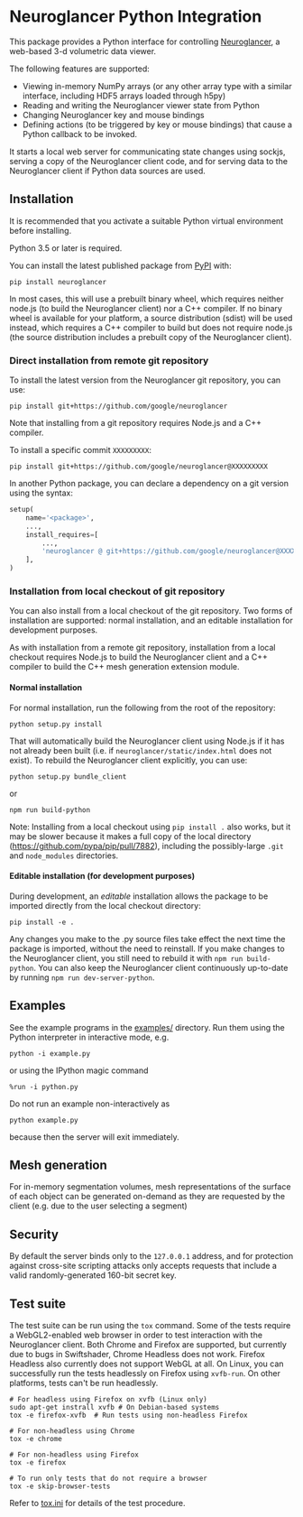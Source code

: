 # Neuroglancer Python Integration

This package provides a Python interface for controlling
[Neuroglancer](https://github.com/google/neuroglancer), a web-based 3-d
volumetric data viewer.

The following features are supported:
 - Viewing in-memory NumPy arrays (or any other array type with a similar
   interface, including HDF5 arrays loaded through h5py)
 - Reading and writing the Neuroglancer viewer state from Python
 - Changing Neuroglancer key and mouse bindings
 - Defining actions (to be triggered by key or mouse bindings) that cause a
   Python callback to be invoked.

It starts a local web server for communicating state changes using sockjs,
serving a copy of the Neuroglancer client code, and for serving data to the
Neuroglancer client if Python data sources are used.

## Installation

It is recommended that you activate a suitable Python virtual environment before installing.

Python 3.5 or later is required.

You can install the latest published package from [PyPI](https://pypi.org/project/neuroglancer)
with:

```shell
pip install neuroglancer
```

In most cases, this will use a prebuilt binary wheel, which requires neither node.js (to build the
Neuroglancer client) nor a C++ compiler.  If no binary wheel is available for your platform, a
source distribution (sdist) will be used instead, which requires a C++ compiler to build but does
not require node.js (the source distribution includes a prebuilt copy of the Neuroglancer client).

### Direct installation from remote git repository

To install the latest version from the Neuroglancer git repository, you can use:

```shell
pip install git+https://github.com/google/neuroglancer
```

Note that installing from a git repository requires Node.js and a C++ compiler.

To install a specific commit `XXXXXXXXX`:

```shell
pip install git+https://github.com/google/neuroglancer@XXXXXXXXX
```

In another Python package, you can declare a dependency on a git version using the syntax:

```python
setup(
    name='<package>',
    ...,
    install_requires=[
        ...,
        'neuroglancer @ git+https://github.com/google/neuroglancer@XXXXXXXXX',
    ],
)
```

### Installation from local checkout of git repository

You can also install from a local checkout of the git repository.  Two forms of installation are
supported: normal installation, and an editable installation for development purposes.

As with installation from a remote git repository, installation from a local checkout requires
Node.js to build the Neuroglancer client and a C++ compiler to build the C++ mesh generation
extension module.

#### Normal installation

For normal installation, run the following from the root of the repository:

```shell
python setup.py install
```

That will automatically build the Neuroglancer client using Node.js if it has not already been built
(i.e. if `neuroglancer/static/index.html` does not exist).  To rebuild the Neuroglancer client
explicitly, you can use:

```shell
python setup.py bundle_client
```

or

```shell
npm run build-python
```

Note: Installing from a local checkout using `pip install .` also works, but it may be slower
because it makes a full copy of the local directory (https://github.com/pypa/pip/pull/7882),
including the possibly-large `.git` and `node_modules` directories.

#### Editable installation (for development purposes)

During development, an *editable* installation allows the package to be imported directly from the
local checkout directory:

```shell
pip install -e .
```

Any changes you make to the .py source files take effect the next time the package is imported,
without the need to reinstall.  If you make changes to the Neuroglancer client, you still need to
rebuild it with `npm run build-python`.  You can also keep the Neuroglancer client continuously
up-to-date by running `npm run dev-server-python`.

## Examples

See the example programs in the [examples/](examples/) directory.  Run them
using the Python interpreter in interactive mode, e.g.

```shell
python -i example.py
```

or using the IPython magic command

```
%run -i python.py
```

Do not run an example non-interactively as

```shell
python example.py
```
because then the server will exit immediately.

## Mesh generation

For in-memory segmentation volumes, mesh representations of the surface of each
object can be generated on-demand as they are requested by the client (e.g. due
to the user selecting a segment)

## Security

By default the server binds only to the `127.0.0.1` address, and for protection
against cross-site scripting attacks only accepts requests that include a valid
randomly-generated 160-bit secret key.

## Test suite

The test suite can be run using the `tox` command.  Some of the tests require a WebGL2-enabled web
browser in order to test interaction with the Neuroglancer client.  Both Chrome and Firefox are
supported, but currently due to bugs in Swiftshader, Chrome Headless does not work.  Firefox
Headless also currently does not support WebGL at all.  On Linux, you can successfully run the tests
headlessly on Firefox using `xvfb-run`.  On other platforms, tests can't be run headlessly.

```shell
# For headless using Firefox on xvfb (Linux only)
sudo apt-get instrall xvfb # On Debian-based systems
tox -e firefox-xvfb  # Run tests using non-headless Firefox

# For non-headless using Chrome
tox -e chrome

# For non-headless using Firefox
tox -e firefox

# To run only tests that do not require a browser
tox -e skip-browser-tests
```

Refer to [tox.ini](../tox.ini) for details of the test procedure.
